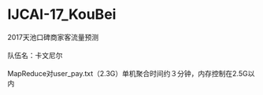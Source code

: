 # IJCAI-17_KouBei
2017天池口碑商家客流量预测<br>
<br>
队伍名：卡文尼尔<br>
<br>
MapReduce对user_pay.txt（2.3G）单机聚合时间约３分钟，内存控制在2.5G以内
